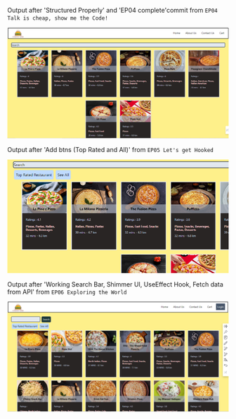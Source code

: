 Output after 'Structured Properly' and 'EP04 complete'commit from `EP04 Talk is cheap, show me the Code!`

![Alt text](./Readme-img/image.png)

Output after 'Add btns (Top Rated and All)' from `EP05 Let's get Hooked`

![Alt text](./Readme-img/image-1.png)

Output after 'Working Search Bar, Shimmer UI, UseEffect Hook, Fetch data from API' from `EP06 Exploring the World`

![Alt text](./Readme-img/image-2.png)
